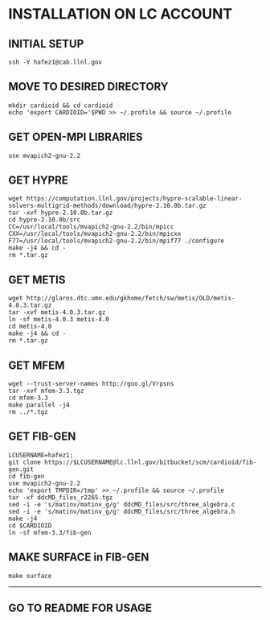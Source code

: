 # INSTALLATION ON LC ACCOUNT

## INITIAL SETUP
~~~
ssh -Y hafez1@cab.llnl.gov
~~~

## MOVE TO DESIRED DIRECTORY
~~~
mkdir cardioid && cd cardioid
echo 'export CARDIOID='$PWD >> ~/.profile && source ~/.profile
~~~

## GET OPEN-MPI LIBRARIES
~~~
use mvapich2-gnu-2.2
~~~

## GET HYPRE
~~~
wget https://computation.llnl.gov/projects/hypre-scalable-linear-solvers-multigrid-methods/download/hypre-2.10.0b.tar.gz
tar -xvf hypre-2.10.0b.tar.gz
cd hypre-2.10.0b/src
CC=/usr/local/tools/mvapich2-gnu-2.2/bin/mpicc CXX=/usr/local/tools/mvapich2-gnu-2.2/bin/mpicxx F77=/usr/local/tools/mvapich2-gnu-2.2/bin/mpif77 ./configure
make -j4 && cd -
rm *.tar.gz
~~~

## GET METIS
~~~
wget http://glaros.dtc.umn.edu/gkhome/fetch/sw/metis/OLD/metis-4.0.3.tar.gz
tar -xvf metis-4.0.3.tar.gz
ln -sf metis-4.0.3 metis-4.0
cd metis-4.0
make -j4 && cd -
rm *.tar.gz
~~~

## GET MFEM
~~~
wget --trust-server-names http://goo.gl/Vrpsns
tar -xvf mfem-3.3.tgz
cd mfem-3.3
make parallel -j4
rm ../*.tgz
~~~

## GET FIB-GEN
~~~
LCUSERNAME=hafez1;
git clone https://$LCUSERNAME@lc.llnl.gov/bitbucket/scm/cardioid/fib-gen.git
cd fib-gen
use mvapich2-gnu-2.2
echo 'export TMPDIR=/tmp' >> ~/.profile && source ~/.profile
tar -xf ddcMD_files_r2265.tgz
sed -i -e 's/matinv/matinv_g/g' ddcMD_files/src/three_algebra.c 
sed -i -e 's/matinv/matinv_g/g' ddcMD_files/src/three_algebra.h
make -j4
cd $CARDIOID
ln -sf mfem-3.3/fib-gen
~~~

## MAKE SURFACE in FIB-GEN
~~~
make surface
~~~

---

## GO TO README FOR USAGE
